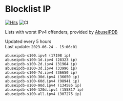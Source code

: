# Blocklist IP

[![Hits](https://hits.seeyoufarm.com/api/count/incr/badge.svg?url=https%3A%2F%2Fgithub.com%2Fborestad%2Fblocklist-ip%2F&count_bg=%2379C83D&title_bg=%23555555&icon=&icon_color=%23E7E7E7&title=hits&edge_flat=false)](https://hits.seeyoufarm.com)  ![CI](https://img.shields.io/github/workflow/status/borestad/blocklist-ip/CI?style=flat-square)

Lists with worst IPv4 offenders, provided by [AbuseIPDB](https://www.abuseipdb.com/)

<!-- FOOTER-PLACEHOLDER -->
Updated every 5 hours<br>
Last update: `2023-06-24 - 15:06:01`
```
abuseipdb-s100.ipv4 (17198 ip)
abuseipdb-s100-1d.ipv4 (28323 ip)
abuseipdb-s100-2d.ipv4 (31964 ip)
abuseipdb-s100-3d.ipv4 (33996 ip)
abuseipdb-s100-7d.ipv4 (36650 ip)
abuseipdb-s100-30d.ipv4 (36650 ip)
abuseipdb-s100-60d.ipv4 (98941 ip)
abuseipdb-s100-90d.ipv4 (134585 ip)
abuseipdb-s100-120d.ipv4 (155817 ip)
abuseipdb-s100-all.ipv4 (307275 ip)
```
